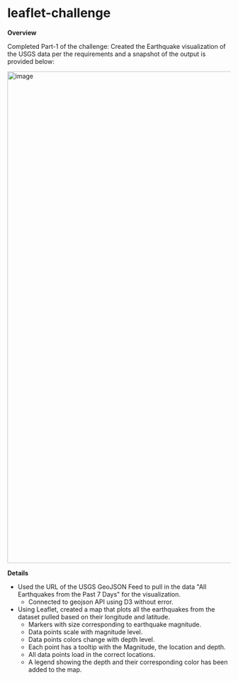# leaflet-challenge

**Overview**

Completed Part-1 of the challenge: Created the Earthquake visualization of the USGS data per the requirements and a snapshot of the output is provided below:

<img width="1110" alt="image" src="https://github.com/Anubala85/leaflet-challenge/assets/158111116/cd075d31-19d4-4a7e-8b19-b79f0c207d04">


**Details**

- Used the URL of the USGS GeoJSON Feed to pull in the data "All Earthquakes from the Past 7 Days" for the visualization.
    - Connected to geojson API using D3 without error.
- Using Leaflet, created a map that plots all the earthquakes from the dataset pulled based on their longitude and latitude.
    - Markers with size corresponding to earthquake magnitude.
    - Data points scale with magnitude level.
    - Data points colors change with depth level.
    - Each point has a tooltip with the Magnitude, the location and depth.
    - All data points load in the correct locations.
    - A legend showing the depth and their corresponding color has been added to the map.
